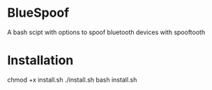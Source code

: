 # BlueSpoof
A bash scipt with options to spoof bluetooth devices with spooftooth

# Installation
chmod +x install.sh
./install.sh
bash install.sh

#
